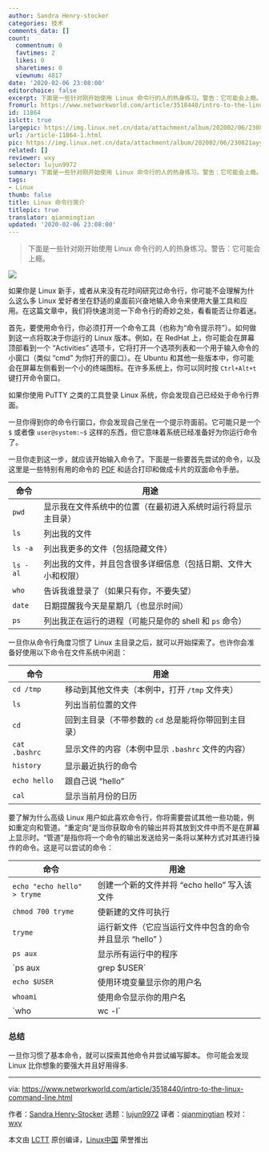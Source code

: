 ```yaml
---
author: Sandra Henry-stocker
categories: 技术
comments_data: []
count:
  commentnum: 0
  favtimes: 2
  likes: 0
  sharetimes: 0
  viewnum: 4817
date: '2020-02-06 23:08:00'
editorchoice: false
excerpt: 下面是一些针对刚开始使用 Linux 命令行的人的热身练习。警告：它可能会上瘾。
fromurl: https://www.networkworld.com/article/3518440/intro-to-the-linux-command-line.html
id: 11864
islctt: true
largepic: https://img.linux.net.cn/data/attachment/album/202002/06/230821ayy3x77ee3vx3iiv.jpg
url: /article-11864-1.html
pic: https://img.linux.net.cn/data/attachment/album/202002/06/230821ayy3x77ee3vx3iiv.jpg.thumb.jpg
related: []
reviewer: wxy
selector: lujun9972
summary: 下面是一些针对刚开始使用 Linux 命令行的人的热身练习。警告：它可能会上瘾。
tags:
- Linux
thumb: false
title: Linux 命令行简介
titlepic: true
translator: qianmingtian
updated: '2020-02-06 23:08:00'
---
```



> 
> 下面是一些针对刚开始使用 Linux 命令行的人的热身练习。警告：它可能会上瘾。
> 
> 
> 


![](/data/attachment/album/202002/06/230821ayy3x77ee3vx3iiv.jpg)


如果你是 Linux 新手，或者从来没有花时间研究过命令行，你可能不会理解为什么这么多 Linux 爱好者坐在舒适的桌面前兴奋地输入命令来使用大量工具和应用。在这篇文章中，我们将快速浏览一下命令行的奇妙之处，看看能否让你着迷。


首先，要使用命令行，你必须打开一个命令工具（也称为“命令提示符”）。如何做到这一点将取决于你运行的 Linux 版本。例如，在 RedHat 上，你可能会在屏幕顶部看到一个 “Activities” 选项卡，它将打开一个选项列表和一个用于输入命令的小窗口（类似 “cmd” 为你打开的窗口）。在 Ubuntu 和其他一些版本中，你可能会在屏幕左侧看到一个小的终端图标。在许多系统上，你可以同时按 `Ctrl+Alt+t` 键打开命令窗口。


如果你使用 PuTTY 之类的工具登录 Linux 系统，你会发现自己已经处于命令行界面。


一旦你得到你的命令行窗口，你会发现自己坐在一个提示符面前。它可能只是一个 `$` 或者像 `user@system:~$` 这样的东西，但它意味着系统已经准备好为你运行命令了。


一旦你走到这一步，就应该开始输入命令了。下面是一些要首先尝试的命令，以及这里是一些特别有用的命令的 [PDF](https://www.networkworld.com/article/3391029/must-know-linux-commands.html) 和适合打印和做成卡片的双面命令手册。




| 命令 | 用途 |
| --- | --- |
| `pwd` | 显示我在文件系统中的位置（在最初进入系统时运行将显示主目录） |
| `ls` | 列出我的文件 |
| `ls -a` | 列出我更多的文件（包括隐藏文件） |
| `ls -al` | 列出我的文件，并且包含很多详细信息（包括日期、文件大小和权限） |
| `who` | 告诉我谁登录了（如果只有你，不要失望） |
| `date` | 日期提醒我今天是星期几（也显示时间） |
| `ps` | 列出我正在运行的进程（可能只是你的 shell 和 `ps` 命令） |


一旦你从命令行角度习惯了 Linux 主目录之后，就可以开始探索了。也许你会准备好使用以下命令在文件系统中闲逛：




| 命令 | 用途 |
| --- | --- |
| `cd /tmp` | 移动到其他文件夹（本例中，打开 `/tmp` 文件夹） |
| `ls` | 列出当前位置的文件 |
| `cd` | 回到主目录（不带参数的 `cd` 总是能将你带回到主目录） |
| `cat .bashrc` | 显示文件的内容（本例中显示 `.bashrc` 文件的内容） |
| `history` | 显示最近执行的命令 |
| `echo hello` | 跟自己说 “hello” |
| `cal` | 显示当前月份的日历 |


要了解为什么高级 Linux 用户如此喜欢命令行，你将需要尝试其他一些功能，例如重定向和管道。“重定向”是当你获取命令的输出并将其放到文件中而不是在屏幕上显示时。“管道”是指你将一个命令的输出发送给另一条将以某种方式对其进行操作的命令。这是可以尝试的命令：




| 命令 | 用途 |
| --- | --- |
| `echo "echo hello" > tryme` | 创建一个新的文件并将 “echo hello” 写入该文件 |
| `chmod 700 tryme` | 使新建的文件可执行 |
| `tryme` | 运行新文件（它应当运行文件中包含的命令并且显示 “hello” ） |
| `ps aux` | 显示所有运行中的程序 |
| `ps aux | grep $USER` | 显示所有运行中的程序，但是限制输出的内容包含你的用户名 |
| `echo $USER` | 使用环境变量显示你的用户名 |
| `whoami` | 使用命令显示你的用户名 |
| `who | wc -l` | 计数所有当前登录的用户数目 |


### 总结


一旦你习惯了基本命令，就可以探索其他命令并尝试编写脚本。 你可能会发现 Linux 比你想象的要强大并且好用得多.




---


via: <https://www.networkworld.com/article/3518440/intro-to-the-linux-command-line.html>


作者：[Sandra Henry-Stocker](https://www.networkworld.com/author/Sandra-Henry_Stocker/) 选题：[lujun9972](https://github.com/lujun9972) 译者：[qianmingtian](https://github.com/qianmingtian) 校对：[wxy](https://github.com/wxy)


本文由 [LCTT](https://github.com/LCTT/TranslateProject) 原创编译，[Linux中国](https://linux.cn/) 荣誉推出